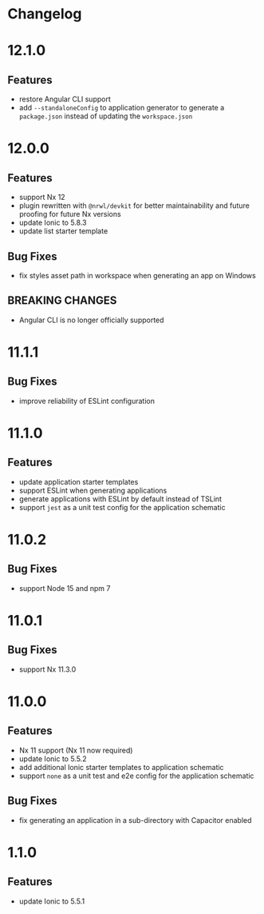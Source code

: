 # Changelog

# 12.1.0

## Features

- restore Angular CLI support
- add `--standaloneConfig` to application generator to generate a `package.json` instead of updating the `workspace.json`

# 12.0.0

## Features

- support Nx 12
- plugin rewritten with `@nrwl/devkit` for better maintainability and future proofing for future Nx versions
- update Ionic to 5.8.3
- update list starter template

## Bug Fixes

- fix styles asset path in workspace when generating an app on Windows

## BREAKING CHANGES

- Angular CLI is no longer officially supported

# 11.1.1

## Bug Fixes

- improve reliability of ESLint configuration

# 11.1.0

## Features

- update application starter templates
- support ESLint when generating applications
- generate applications with ESLint by default instead of TSLint
- support `jest` as a unit test config for the application schematic

# 11.0.2

## Bug Fixes

- support Node 15 and npm 7

# 11.0.1

## Bug Fixes

- support Nx 11.3.0

# 11.0.0

## Features

- Nx 11 support (Nx 11 now required)
- update Ionic to 5.5.2
- add additional Ionic starter templates to application schematic
- support `none` as a unit test and e2e config for the application schematic

## Bug Fixes

- fix generating an application in a sub-directory with Capacitor enabled

# 1.1.0

## Features

- update Ionic to 5.5.1
